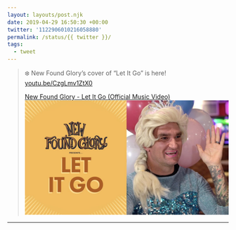 ```yaml
---
layout: layouts/post.njk
date: 2019-04-29 16:50:30 +00:00
twitter: '1122906010216058880'
permalink: /status/{{ twitter }}/
tags: 
  - tweet
---
```


> ❄️ New Found Glory’s cover of “Let It Go” is here! [youtu.be/CzgLmv1ZtX0](https://youtu.be/CzgLmv1ZtX0)
> 
> [<span>New Found Glory - Let It Go (Official Music Video)</span> ![Jordan dressed as Elsa](/img/_youtube/1122906010216058880.jpg)](https://youtu.be/CzgLmv1ZtX0)

---
